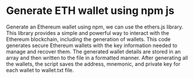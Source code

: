 # Generate ETH wallet using npm js 
Generate an Ethereum wallet using npm, we can use the ethers.js library. 
This library provides a simple and powerful way to interact with the Ethereum blockchain, including the generation of wallets. 
This code generates secure Ethereum wallets with the key information needed to manage and recover them. 
The generated wallet details are stored in an array and then written to the file in a formatted manner. 
After generating all the wallets, the script saves the address, mnemonic, and private key for each wallet to wallet.txt file.
